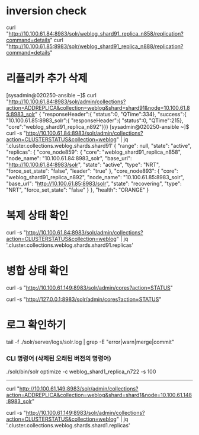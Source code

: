 
# inversion check
 curl "http://10.100.61.84:8983/solr/weblog_shard91_replica_n858/replication?command=details"
 curl "http://10.100.61.85:8983/solr/weblog_shard91_replica_n888/replication?command=details"


 # 리플리카 추가 삭제

 [sysadmin@020250-ansible ~]$ curl "http://10.100.61.84:8983/solr/admin/collections?action=ADDREPLICA&collection=weblog&shard=shard91&node=10.100.61.85:8983_solr"
{
  "responseHeader":{
    "status":0,
    "QTime":334},
  "success":{
    "10.100.61.85:8983_solr":{
      "responseHeader":{
        "status":0,
        "QTime":215},
      "core":"weblog_shard91_replica_n892"}}}
[sysadmin@020250-ansible ~]$ curl -s "http://10.100.61.84:8983/solr/admin/collections?action=CLUSTERSTATUS&collection=weblog" | jq '.cluster.collections.weblog.shards.shard91'
{
  "range": null,
  "state": "active",
  "replicas": {
    "core_node859": {
      "core": "weblog_shard91_replica_n858",
      "node_name": "10.100.61.84:8983_solr",
      "base_url": "http://10.100.61.84:8983/solr",
      "state": "active",
      "type": "NRT",
      "force_set_state": "false",
      "leader": "true"
    },
    "core_node893": {
      "core": "weblog_shard91_replica_n892",
      "node_name": "10.100.61.85:8983_solr",
      "base_url": "http://10.100.61.85:8983/solr",
      "state": "recovering",
      "type": "NRT",
      "force_set_state": "false"
    }
  },
  "health": "ORANGE"
}

# 복제 상태 확인

 curl -s "http://10.100.61.84:8983/solr/admin/collections?action=CLUSTERSTATUS&collection=weblog" | jq '.cluster.collections.weblog.shards.shard91.replicas'

# 병합 상태 확인

curl -s "http://10.100.61.149:8983/solr/admin/cores?action=STATUS"

curl -s "http://127.0.0.1:8983/solr/admin/cores?action=STATUS"

 
# 로그 확인하기

tail -f ./solr/server/logs/solr.log | grep -E "error|warn|merge|commit"


### CLI 명령어 (삭제된 오래된 버전의 명령어)
./solr/bin/solr optimize -c weblog_shard1_replica_n722 -s 100


---

curl "http://10.100.61.149:8983/solr/admin/collections?action=ADDREPLICA&collection=weblog&shard=shard1&node=10.100.61.148:8983_solr"

 curl -s "http://10.100.61.149:8983/solr/admin/collections?action=CLUSTERSTATUS&collection=weblog" | jq '.cluster.collections.weblog.shards.shard1.replicas'
 
